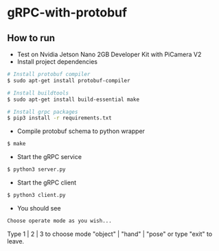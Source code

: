 # gRPC-with-protobuf

## How to run
- Test on Nvidia Jetson Nano 2GB Developer Kit with PiCamera V2
- Install project dependencies
```bash
# Install protobuf compiler
$ sudo apt-get install protobuf-compiler

# Install buildtools
$ sudo apt-get install build-essential make

# Install grpc packages
$ pip3 install -r requirements.txt
```
- Compile protobuf schema to python wrapper
```bash
$ make
```
- Start the gRPC service
```bash
$ python3 server.py 
```
- Start the gRPC client
```bash
$ python3 client.py 
```
  - You should see
  ```bash
  Choose operate mode as you wish...
  ```
  Type 1 | 2 | 3 to choose mode "object" | "hand" | "pose" or type "exit" to leave.
